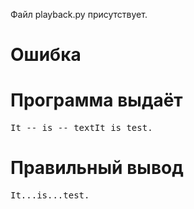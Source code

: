 Файл playback.py присутствует.
# Ошибка
# Программа выдаёт
<pre>
It -- is -- textIt is test.
</pre>
# Правильный вывод
<pre>It...is...test.
</pre>